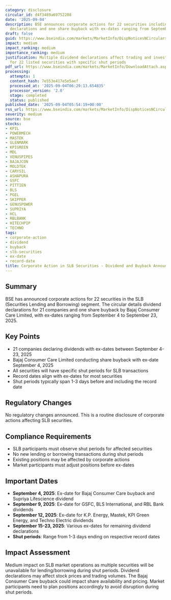 ```yaml
---
category: disclosure
circular_id: d4f3489a69752208
date: '2025-09-04'
description: BSE announces corporate actions for 22 securities including dividend
  declarations and one share buyback with ex-dates ranging from September 4-23, 2025.
draft: false
guid: https://www.bseindia.com/markets/MarketInfo/DispNoticesNCirculars.aspx?Noticeid={FB5354B9-5CC9-42D0-8899-4F5C842EB0E4}&noticeno=20250904-9&dt=09/04/2025&icount=9&totcount=9&flag=0
impact: medium
impact_ranking: medium
importance_ranking: medium
justification: Multiple dividend declarations affect trading and investor decisions
  for 22 listed securities with specific shut periods
pdf_url: https://www.bseindia.com/markets/MarketInfo/DownloadAttach.aspx?id=20250904-9&attachedId=930b5f8d-1f0a-4452-a26d-121910bd1b09
processing:
  attempts: 1
  content_hash: 7e553e417e5e5aef
  processed_at: '2025-09-04T06:29:13.654835'
  processor_version: '2.0'
  stage: completed
  status: published
published_date: '2025-09-04T05:54:19+00:00'
rss_url: https://www.bseindia.com/markets/MarketInfo/DispNoticesNCirculars.aspx?Noticeid={FB5354B9-5CC9-42D0-8899-4F5C842EB0E4}&noticeno=20250904-9&dt=09/04/2025&icount=9&totcount=9&flag=0
severity: medium
source: bse
stocks:
- KPIL
- POWERMECH
- MASTEK
- GLENMARK
- KPIGREEN
- MDL
- VENUSPIPES
- BAJAJCON
- MOLDTEK
- CARYSIL
- ASHAPURA
- GSFC
- PITTIEN
- BLS
- PGEL
- SKIPPER
- GENUSPOWER
- SUPRIYA
- HCL
- RBLBANK
- HITECHPIP
- TECHNO
tags:
- corporate-action
- dividend
- buyback
- slb-securities
- ex-date
- record-date
title: Corporate Action in SLB Securities - Dividend and Buyback Announcements
---
```


## Summary

BSE has announced corporate actions for 22 securities in the SLB (Securities Lending and Borrowing) segment. The circular details dividend declarations for 21 companies and one share buyback by Bajaj Consumer Care Limited, with ex-dates ranging from September 4 to September 23, 2025.

## Key Points

- 21 companies declaring dividends with ex-dates between September 4-23, 2025
- Bajaj Consumer Care Limited conducting share buyback with ex-date September 4, 2025
- All securities will have specific shut periods for SLB transactions
- Record dates align with ex-dates for most securities
- Shut periods typically span 1-3 days before and including the record date

## Regulatory Changes

No regulatory changes announced. This is a routine disclosure of corporate actions affecting SLB securities.

## Compliance Requirements

- SLB participants must observe shut periods for affected securities
- No new lending or borrowing transactions during shut periods
- Existing positions may be affected by corporate actions
- Market participants must adjust positions before ex-dates

## Important Dates

- **September 4, 2025**: Ex-date for Bajaj Consumer Care buyback and Supriya Lifescience dividend
- **September 9, 2025**: Ex-date for GSFC, BLS International, and RBL Bank dividends
- **September 12, 2025**: Ex-date for K.P. Energy, Mastek, KPI Green Energy, and Techno Electric dividends
- **September 15-23, 2025**: Various ex-dates for remaining dividend declarations
- **Shut periods**: Range from 1-3 days ending on respective record dates

## Impact Assessment

Medium impact on SLB market operations as multiple securities will be unavailable for lending/borrowing during shut periods. Dividend declarations may affect stock prices and trading volumes. The Bajaj Consumer Care buyback could impact share availability and pricing. Market participants need to plan positions accordingly to avoid disruption during shut periods.